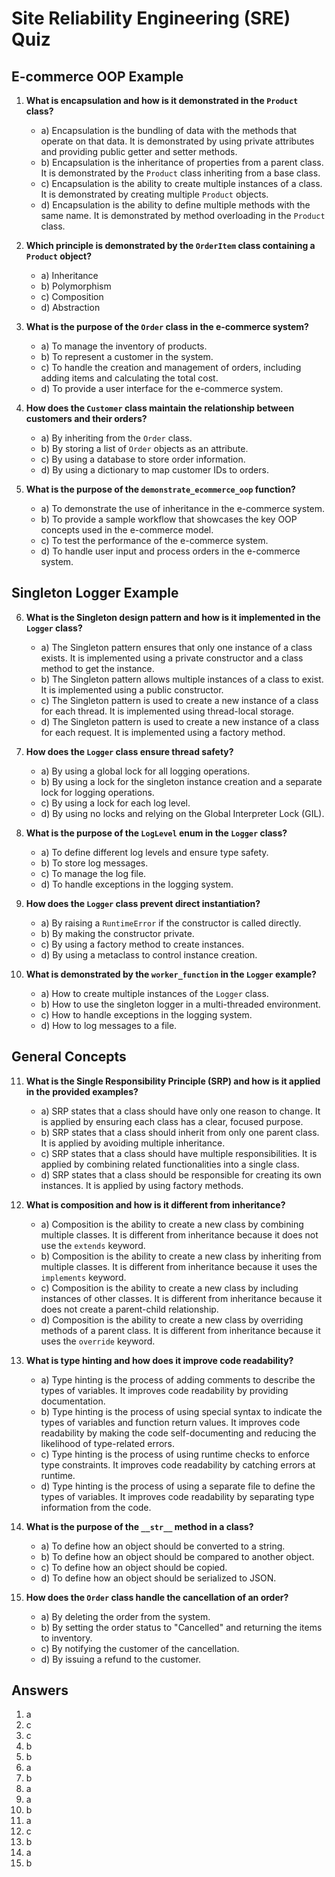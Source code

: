 # Site Reliability Engineering (SRE) Quiz

## E-commerce OOP Example

1. **What is encapsulation and how is it demonstrated in the `Product` class?**
   - a) Encapsulation is the bundling of data with the methods that operate on that data. It is demonstrated by using private attributes and providing public getter and setter methods.
   - b) Encapsulation is the inheritance of properties from a parent class. It is demonstrated by the `Product` class inheriting from a base class.
   - c) Encapsulation is the ability to create multiple instances of a class. It is demonstrated by creating multiple `Product` objects.
   - d) Encapsulation is the ability to define multiple methods with the same name. It is demonstrated by method overloading in the `Product` class.

2. **Which principle is demonstrated by the `OrderItem` class containing a `Product` object?**
   - a) Inheritance
   - b) Polymorphism
   - c) Composition
   - d) Abstraction

3. **What is the purpose of the `Order` class in the e-commerce system?**
   - a) To manage the inventory of products.
   - b) To represent a customer in the system.
   - c) To handle the creation and management of orders, including adding items and calculating the total cost.
   - d) To provide a user interface for the e-commerce system.

4. **How does the `Customer` class maintain the relationship between customers and their orders?**
   - a) By inheriting from the `Order` class.
   - b) By storing a list of `Order` objects as an attribute.
   - c) By using a database to store order information.
   - d) By using a dictionary to map customer IDs to orders.

5. **What is the purpose of the `demonstrate_ecommerce_oop` function?**
   - a) To demonstrate the use of inheritance in the e-commerce system.
   - b) To provide a sample workflow that showcases the key OOP concepts used in the e-commerce model.
   - c) To test the performance of the e-commerce system.
   - d) To handle user input and process orders in the e-commerce system.

## Singleton Logger Example

6. **What is the Singleton design pattern and how is it implemented in the `Logger` class?**
   - a) The Singleton pattern ensures that only one instance of a class exists. It is implemented using a private constructor and a class method to get the instance.
   - b) The Singleton pattern allows multiple instances of a class to exist. It is implemented using a public constructor.
   - c) The Singleton pattern is used to create a new instance of a class for each thread. It is implemented using thread-local storage.
   - d) The Singleton pattern is used to create a new instance of a class for each request. It is implemented using a factory method.

7. **How does the `Logger` class ensure thread safety?**
   - a) By using a global lock for all logging operations.
   - b) By using a lock for the singleton instance creation and a separate lock for logging operations.
   - c) By using a lock for each log level.
   - d) By using no locks and relying on the Global Interpreter Lock (GIL).

8. **What is the purpose of the `LogLevel` enum in the `Logger` class?**
   - a) To define different log levels and ensure type safety.
   - b) To store log messages.
   - c) To manage the log file.
   - d) To handle exceptions in the logging system.

9. **How does the `Logger` class prevent direct instantiation?**
   - a) By raising a `RuntimeError` if the constructor is called directly.
   - b) By making the constructor private.
   - c) By using a factory method to create instances.
   - d) By using a metaclass to control instance creation.

10. **What is demonstrated by the `worker_function` in the `Logger` example?**
    - a) How to create multiple instances of the `Logger` class.
    - b) How to use the singleton logger in a multi-threaded environment.
    - c) How to handle exceptions in the logging system.
    - d) How to log messages to a file.

## General Concepts

11. **What is the Single Responsibility Principle (SRP) and how is it applied in the provided examples?**
    - a) SRP states that a class should have only one reason to change. It is applied by ensuring each class has a clear, focused purpose.
    - b) SRP states that a class should inherit from only one parent class. It is applied by avoiding multiple inheritance.
    - c) SRP states that a class should have multiple responsibilities. It is applied by combining related functionalities into a single class.
    - d) SRP states that a class should be responsible for creating its own instances. It is applied by using factory methods.

12. **What is composition and how is it different from inheritance?**
    - a) Composition is the ability to create a new class by combining multiple classes. It is different from inheritance because it does not use the `extends` keyword.
    - b) Composition is the ability to create a new class by inheriting from multiple classes. It is different from inheritance because it uses the `implements` keyword.
    - c) Composition is the ability to create a new class by including instances of other classes. It is different from inheritance because it does not create a parent-child relationship.
    - d) Composition is the ability to create a new class by overriding methods of a parent class. It is different from inheritance because it uses the `override` keyword.

13. **What is type hinting and how does it improve code readability?**
    - a) Type hinting is the process of adding comments to describe the types of variables. It improves code readability by providing documentation.
    - b) Type hinting is the process of using special syntax to indicate the types of variables and function return values. It improves code readability by making the code self-documenting and reducing the likelihood of type-related errors.
    - c) Type hinting is the process of using runtime checks to enforce type constraints. It improves code readability by catching errors at runtime.
    - d) Type hinting is the process of using a separate file to define the types of variables. It improves code readability by separating type information from the code.

14. **What is the purpose of the `__str__` method in a class?**
    - a) To define how an object should be converted to a string.
    - b) To define how an object should be compared to another object.
    - c) To define how an object should be copied.
    - d) To define how an object should be serialized to JSON.

15. **How does the `Order` class handle the cancellation of an order?**
    - a) By deleting the order from the system.
    - b) By setting the order status to "Cancelled" and returning the items to inventory.
    - c) By notifying the customer of the cancellation.
    - d) By issuing a refund to the customer.

## Answers

1. a
2. c
3. c
4. b
5. b
6. a
7. b
8. a
9. a
10. b
11. a
12. c
13. b
14. a
15. b